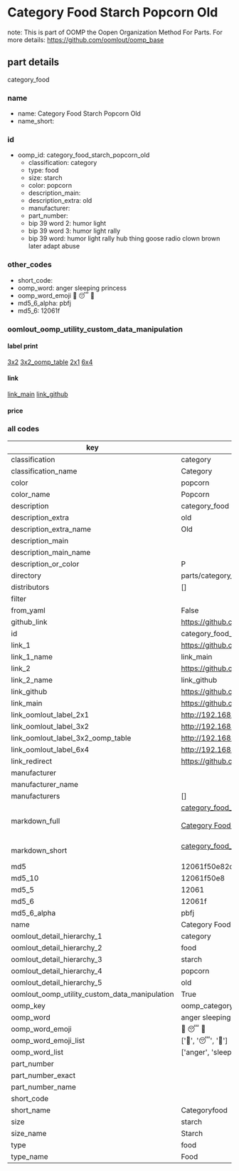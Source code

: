 # Category Food Starch Popcorn Old  

note: This is part of OOMP the Oopen Organization Method For Parts. For more details: https://github.com/oomlout/oomp_base

##  part details
  



category_food



### name
* name: Category Food Starch Popcorn Old
* name_short: 
### id
* oomp_id: category_food_starch_popcorn_old
  * classification: category
  * type: food
  * size: starch
  * color: popcorn
  * description_main: 
  * description_extra: old
  * manufacturer: 
  * part_number: 
  * bip 39 word 2: humor light
  * bip 39 word 3: humor light rally
  * bip 39 word: humor light rally hub thing goose radio clown brown later adapt abuse

### other_codes
* short_code: 
* oomp_word: anger sleeping princess
* oomp_word_emoji :anger: :sleeping: :princess:
* md5_6_alpha: pbfj
* md5_6: 12061f






### oomlout_oomp_utility_custom_data_manipulation
#### label print
[3x2](http://192.168.1.245:1112/?label=oomp%20pbfj)
[3x2_oomp_table](http://192.168.1.108:1112/?label=oomp%20pbfj)
[2x1](http://192.168.1.242:1112/?label=oomp%20pbfj)
[6x4](http://192.168.1.55:1112/?label=oomp%20pbfj)    

#### link

[link_main](https://github.com/oomlout/oomlout_oomp_version_1_messy/tree/main/parts/category_food_starch_popcorn_old) [link_github](https://github.com/oomlout/oomlout_oomp_version_1_messy/tree/main/parts/category_food_starch_popcorn_old)                             

#### price







### all codes 
| key | value |  
| --- | --- |  
| classification | category |  
| classification_name | Category |  
| color | popcorn |  
| color_name | Popcorn |  
| description | category_food |  
| description_extra | old |  
| description_extra_name | Old |  
| description_main |  |  
| description_main_name |  |  
| description_or_color | P  |  
| directory | parts/category_food_starch_popcorn_old |  
| distributors | [] |  
| filter |  |  
| from_yaml | False |  
| github_link | https://github.com/oomlout/oomlout_oomp_part_src/tree/main/parts/category_food_starch_popcorn_old |  
| id | category_food_starch_popcorn_old |  
| link_1 | https://github.com/oomlout/oomlout_oomp_version_1_messy/tree/main/parts/category_food_starch_popcorn_old |  
| link_1_name | link_main |  
| link_2 | https://github.com/oomlout/oomlout_oomp_version_1_messy/tree/main/parts/category_food_starch_popcorn_old |  
| link_2_name | link_github |  
| link_github | https://github.com/oomlout/oomlout_oomp_version_1_messy/tree/main/parts/category_food_starch_popcorn_old |  
| link_main | https://github.com/oomlout/oomlout_oomp_version_1_messy/tree/main/parts/category_food_starch_popcorn_old |  
| link_oomlout_label_2x1 | http://192.168.1.242:1112/?label=oomp%20pbfj |  
| link_oomlout_label_3x2 | http://192.168.1.245:1112/?label=oomp%20pbfj |  
| link_oomlout_label_3x2_oomp_table | http://192.168.1.108:1112/?label=oomp%20pbfj |  
| link_oomlout_label_6x4 | http://192.168.1.55:1112/?label=oomp%20pbfj |  
| link_redirect | https://github.com/oomlout/oomlout_oomp_version_1_messy/tree/main/parts/category_food_starch_popcorn_old |  
| manufacturer |  |  
| manufacturer_name |  |  
| manufacturers | [] |  
| markdown_full | [category_food_starch_popcorn_old](none)<br>[](none)<br>[Category Food Starch Popcorn Old](none)<br><br> |  
| markdown_short | [category_food_starch_popcorn_old](none)<br><br> |  
| md5 | 12061f50e82c1619927056e962a06378 |  
| md5_10 | 12061f50e8 |  
| md5_5 | 12061 |  
| md5_6 | 12061f |  
| md5_6_alpha | pbfj |  
| name | Category Food Starch Popcorn Old |  
| oomlout_detail_hierarchy_1 | category |  
| oomlout_detail_hierarchy_2 | food |  
| oomlout_detail_hierarchy_3 | starch |  
| oomlout_detail_hierarchy_4 | popcorn |  
| oomlout_detail_hierarchy_5 | old |  
| oomlout_oomp_utility_custom_data_manipulation | True |  
| oomp_key | oomp_category_food_starch_popcorn_old |  
| oomp_word | anger sleeping princess |  
| oomp_word_emoji | :anger: :sleeping: :princess: |  
| oomp_word_emoji_list | [':anger:', ':sleeping:', ':princess:'] |  
| oomp_word_list | ['anger', 'sleeping', 'princess'] |  
| part_number |  |  
| part_number_exact |  |  
| part_number_name |  |  
| short_code |  |  
| short_name | Categoryfood |  
| size | starch |  
| size_name | Starch |  
| type | food |  
| type_name | Food |  
